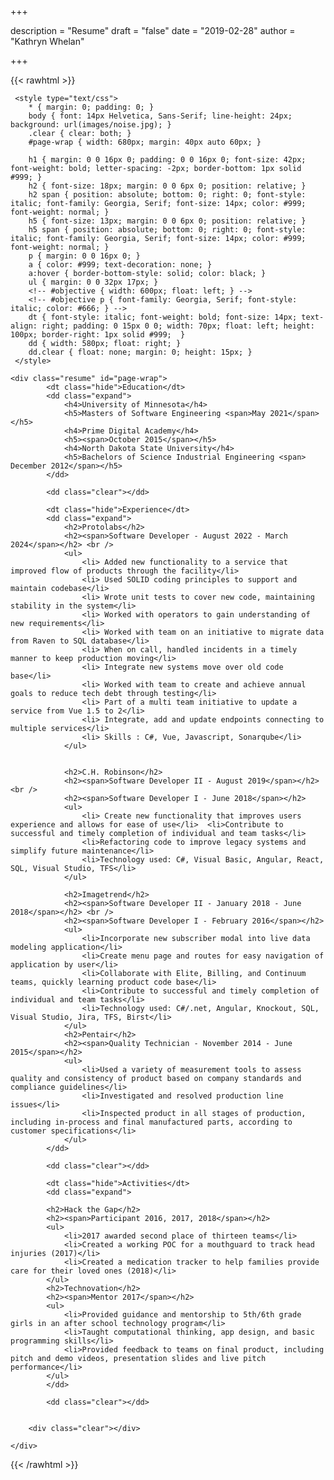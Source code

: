 +++

description = "Resume"
draft = "false"
date = "2019-02-28"
author = "Kathryn Whelan"

+++

{{< rawhtml >}}

<head>
     <meta http-equiv="Content-Type" content="text/html; charset=utf-8"/>

     <style type="text/css">
        * { margin: 0; padding: 0; }
        body { font: 14px Helvetica, Sans-Serif; line-height: 24px; background: url(images/noise.jpg); }
        .clear { clear: both; }
        #page-wrap { width: 680px; margin: 40px auto 60px; }

        h1 { margin: 0 0 16px 0; padding: 0 0 16px 0; font-size: 42px; font-weight: bold; letter-spacing: -2px; border-bottom: 1px solid #999; }
        h2 { font-size: 18px; margin: 0 0 6px 0; position: relative; }
        h2 span { position: absolute; bottom: 0; right: 0; font-style: italic; font-family: Georgia, Serif; font-size: 14px; color: #999; font-weight: normal; }
        h5 { font-size: 13px; margin: 0 0 6px 0; position: relative; }
        h5 span { position: absolute; bottom: 0; right: 0; font-style: italic; font-family: Georgia, Serif; font-size: 14px; color: #999; font-weight: normal; }
        p { margin: 0 0 16px 0; }
        a { color: #999; text-decoration: none; }
        a:hover { border-bottom-style: solid; color: black; }
        ul { margin: 0 0 32px 17px; }
        <!-- #objective { width: 600px; float: left; } -->
        <!-- #objective p { font-family: Georgia, Serif; font-style: italic; color: #666; } -->
        dt { font-style: italic; font-weight: bold; font-size: 14px; text-align: right; padding: 0 15px 0 0; width: 70px; float: left; height: 100px; border-right: 1px solid #999;  }
        dd { width: 580px; float: right; }
        dd.clear { float: none; margin: 0; height: 15px; }
     </style>
</head>

<body>

    <div class="resume" id="page-wrap">
            <dt class="hide">Education</dt>
            <dd class="expand">
                <h4>University of Minnesota</h4>
                <h5>Masters of Software Engineering <span>May 2021</span></h5>
                <h4>Prime Digital Academy</h4>
                <h5><span>October 2015</span></h5>
                <h4>North Dakota State University</h4>
                <h5>Bachelors of Science Industrial Engineering <span> December 2012</span></h5>
            </dd>

            <dd class="clear"></dd>

            <dt class="hide">Experience</dt>
            <dd class="expand">
                <h2>Protolabs</h2>
                <h2><span>Software Developer - August 2022 - March 2024</span></h2> <br />
                <ul>
                    <li> Added new functionality to a service that improved flow of products through the facility</li>
                    <li> Used SOLID coding principles to support and maintain codebase</li>
                    <li> Wrote unit tests to cover new code, maintaining stability in the system</li>
                    <li> Worked with operators to gain understanding of new requirements</li>
                    <li> Worked with team on an initiative to migrate data from Raven to SQL database</li>
                    <li> When on call, handled incidents in a timely manner to keep production moving</li>
                    <li> Integrate new systems move over old code base</li>
                    <li> Worked with team to create and achieve annual goals to reduce tech debt through testing</li>
                    <li> Part of a multi team initiative to update a service from Vue 1.5 to 2</li>
                    <li> Integrate, add and update endpoints connecting to multiple services</li>
                    <li> Skills : C#, Vue, Javascript, Sonarqube</li>
                </ul>


                <h2>C.H. Robinson</h2>
                <h2><span>Software Developer II - August 2019</span></h2> <br />
                <h2><span>Software Developer I - June 2018</span></h2>
                <ul>
                    <li> Create new functionality that improves users experience and allows for ease of use</li>  <li>Contribute to successful and timely completion of individual and team tasks</li>
                    <li>Refactoring code to improve legacy systems and simplify future maintenance</li>
                    <li>Technology used: C#, Visual Basic, Angular, React, SQL, Visual Studio, TFS</li>
                </ul>

                <h2>Imagetrend</h2>
                <h2><span>Software Developer II - January 2018 - June 2018</span></h2> <br />
                <h2><span>Software Developer I - February 2016</span></h2>
                <ul>
                    <li>Incorporate new subscriber modal into live data modeling application</li>
                    <li>Create menu page and routes for easy navigation of application by user</li>
                    <li>Collaborate with Elite, Billing, and Continuum teams, quickly learning product code base</li>
                    <li>Contribute to successful and timely completion of individual and team tasks</li>
                    <li>Technology used: C#/.net, Angular, Knockout, SQL, Visual Studio, Jira, TFS, Birst</li>
                </ul>
                <h2>Pentair</h2>
                <h2><span>Quality Technician - November 2014 - June 2015</span></h2>
                <ul>
                    <li>Used a variety of measurement tools to assess quality and consistency of product based on company standards and compliance guidelines</li>
                    <li>Investigated and resolved production line issues</li>
                    <li>Inspected product in all stages of production, including in-process and final manufactured parts, according to customer specifications</li>
                </ul>
            </dd>

            <dd class="clear"></dd>

            <dt class="hide">Activities</dt>
            <dd class="expand">

            <h2>Hack the Gap</h2>
            <h2><span>Participant 2016, 2017, 2018</span></h2>
            <ul>
                <li>2017 awarded second place of thirteen teams</li>
                <li>Created a working POC for a mouthguard to track head injuries (2017)</li>
                <li>Created a medication tracker to help families provide care for their loved ones (2018)</li>
            </ul>
            <h2>Technovation</h2>
            <h2><span>Mentor 2017</span></h2>
            <ul>
                <li>Provided guidance and mentorship to 5th/6th grade girls in an after school technology program</li>
                <li>Taught computational thinking, app design, and basic programming skills</li>
                <li>Provided feedback to teams on final product, including pitch and demo videos, presentation slides and live pitch performance</li>
            </ul>
            </dd>

            <dd class="clear"></dd>


        <div class="clear"></div>

    </div>

</body>

</html>
{{< /rawhtml >}}
